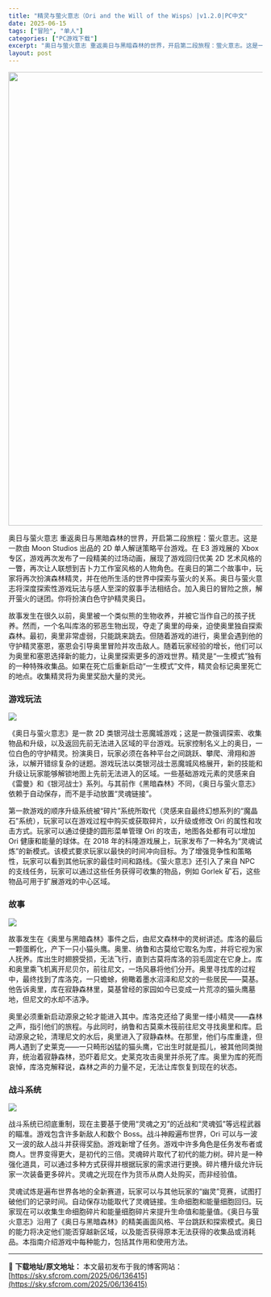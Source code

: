 ```yaml
---
title: "精灵与萤火意志（Ori and the Will of the Wisps）|v1.2.0|PC中文"
date: 2025-06-15
tags: ["冒险", "单人"]
categories: ["PC游戏下载"]
excerpt: "奥日与萤火意志 重返奥日与黑暗森林的世界，开启第二段旅程：萤火意志。这是一款由 Moon Studios 出品的 2D 单人解谜策略平台游戏。在 E3 游戏展的 Xbox 专区，游戏再次发布了一段精美的过场动画，展现了游戏回归优美 2D 艺术风格的一瞥，再次让人联想到吉卜力工作室风格的人物角色。在奥&hellip;"
layout: post
---
```


<img class="aligncenter size-full wp-image-136416" src="https://sky.sfcrom.com/wp-content/uploads/2025/06/2025061503172295.webp" alt="" width="600" height="900" />

奥日与萤火意志 重返奥日与黑暗森林的世界，开启第二段旅程：萤火意志。这是一款由 Moon Studios 出品的 2D 单人解谜策略平台游戏。在 E3 游戏展的 Xbox 专区，游戏再次发布了一段精美的过场动画，展现了游戏回归优美 2D 艺术风格的一瞥，再次让人联想到吉卜力工作室风格的人物角色。在奥日的第二个故事中，玩家将再次扮演森林精灵，并在他所生活的世界中探索与萤火的关系。奥日与萤火意志将深度探索性游戏玩法与感人至深的叙事手法相结合。加入奥日的冒险之旅，解开萤火的谜团。你将扮演白色守护精灵奥日。

故事发生在很久以前，奥里被一个类似熊的生物收养，并被它当作自己的孩子抚养。然而，一个名叫库洛的邪恶生物出现，夺走了奥里的母亲，迫使奥里独自探索森林。最初，奥里非常虚弱，只能跳来跳去。但随着游戏的进行，奥里会遇到他的守护精灵塞恩，塞恩会引导奥里冒险并攻击敌人。随着玩家经验的增长，他们可以为奥里和塞恩选择新的能力，让奥里探索更多的游戏世界。精灵是“一生模式”独有的一种特殊收集品。如果在死亡后重新启动“一生模式”文件，精灵会标记奥里死亡的地点。收集精灵将为奥里奖励大量的灵光。
<h3>游戏玩法</h3>
<img src="https://shared.akamai.steamstatic.com/store_item_assets/steam/apps/1057090/ss_0cf0ec6681ae5771173790dbc99ddb3bf3b886ad.1920x1080.jpg?t=1701967625" />

《奥日与萤火意志》是一款 2D 类银河战士恶魔城游戏；这是一款强调探索、收集物品和升级，以及返回先前无法进入区域的平台游戏。玩家控制名义上的奥日，一位白色的守护精灵。扮演奥日，玩家必须在各种平台之间跳跃、攀爬、滑翔和游泳，以解开错综复杂的谜题。游戏玩法以类银河战士恶魔城风格展开，新的技能和升级让玩家能够解锁地图上先前无法进入的区域。一些基础游戏元素的灵感来自《雷曼》和《银河战士》系列。与其前作《黑暗森林》不同，《奥日与萤火意志》依赖于自动保存，而不是手动放置“灵魂链接”。

第一款游戏的顺序升级系统被“碎片”系统所取代（灵感来自最终幻想系列的“魔晶石”系统），玩家可以在游戏过程中购买或获取碎片，以升级或修改 Ori 的属性和攻击方式。玩家可以通过便捷的圆形菜单管理 Ori 的攻击，地图各处都有可以增加 Ori 健康和能量的球体。在 2018 年的科隆游戏展上，玩家发布了一种名为“灵魂试炼”的新模式。该模式要求玩家以最快的时间冲向目标。为了增强竞争性和策略性，玩家可以看到其他玩家的最佳时间和路线。《萤火意志》还引入了来自 NPC 的支线任务，玩家可以通过这些任务获得可收集的物品，例如 Gorlek 矿石，这些物品可用于扩展游戏的中心区域。
<h3>故事</h3>
<img src="https://shared.akamai.steamstatic.com/store_item_assets/steam/apps/1057090/ss_3ae04b208aaff3869f69617c47449ec1d7a06513.1920x1080.jpg?t=1701967625" />

故事发生在《奥里与黑暗森林》事件之后，由尼文森林中的灵树讲述。库洛的最后一颗蛋孵化，产下一只小猫头鹰。奥里、纳鲁和古莫给它取名为库，并将它视为家人抚养。库出生时翅膀受损，无法飞行，直到古莫将库洛的羽毛固定在它身上。库和奥里乘飞机离开尼贝尔，前往尼文，一场风暴将他们分开。奥里寻找库的过程中，最终找到了库洛克，一只蟾蜍，俯瞰着墨水沼泽和尼文的一些居民——莫基。他告诉奥里，库在寂静森林里，莫基曾经的家园如今已变成一片荒凉的猫头鹰墓地，但尼文的水却不洁净。

奥里必须重新启动源泉之轮才能进入其中。库洛克还给了奥里一缕小精灵——森林之声，指引他们的旅程。与此同时，纳鲁和古莫乘木筏前往尼文寻找奥里和库。启动源泉之轮，清理尼文的水后，奥里进入了寂静森林。在那里，他们与库重逢，但两人遇到了史莱克——一只畸形凶猛的猫头鹰，它出生时就是孤儿，被其他同类抛弃，统治着寂静森林，恐吓着尼文。史莱克攻击奥里并杀死了库。奥里为库的死而哀悼，库洛克解释说，森林之声的力量不足，无法让库恢复到现在的状态。
<h3>战斗系统</h3>
<img src="https://shared.akamai.steamstatic.com/store_item_assets/steam/apps/1057090/ss_d33bc7bb1d106b841a28d1cf3403fb7b1188252f.1920x1080.jpg?t=1701967625" />

战斗系统已彻底重制，现在主要基于使用“灵魂之刃”的近战和“灵魂弧”等远程武器的瞄准。游戏包含许多新敌人和数个 Boss。战斗神殿遍布世界，Ori 可以与一波又一波的敌人战斗并获得奖励。游戏新增了任务。游戏中许多角色是任务发布者或商人。世界变得更大，是初代的三倍。灵魂碎片取代了初代的能力树。碎片是一种强化道具，可以通过多种方式获得并根据玩家的需求进行更换。碎片槽升级允许玩家一次装备更多碎片。灵魂之光现在作为货币从商人处购买，而非经验值。

灵魂试炼是遍布世界各地的全新赛道，玩家可以与其他玩家的“幽灵”竞赛，试图打破他们的记录时间。自动保存功能取代了灵魂链接。生命细胞和能量细胞回归。玩家现在可以收集生命细胞碎片和能量细胞碎片来提升生命值和能量值。《奥日与萤火意志》沿用了《奥日与黑暗森林》的精美画面风格、平台跳跃和探索模式。奥日的能力将决定他们能否穿越新区域，以及能否获得原本无法获得的收集品或消耗品。本指南介绍游戏中每种能力，包括其作用和使用方法。

---
📖 **下载地址/原文地址：** 本文最初发布于我的博客网站：[https://sky.sfcrom.com/2025/06/136415](https://sky.sfcrom.com/2025/06/136415)

